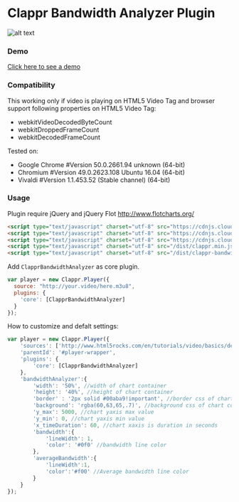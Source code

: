 # Clappr Bandwidth Analyzer Plugin

![alt text](https://mediahub-bg.github.io/clappr-bandwidth-analyzer/demo.png "Preview")

### Demo

[Click here to see a demo](https://mediahub-bg.github.io/clappr_bandwidth_analyzer_demo.html)

### Compatibility

This working only if video is playing on HTML5 Video Tag and browser support following properties on HTML5 Video Tag:
* webkitVideoDecodedByteCount
* webkitDroppedFrameCount
* webkitDecodedFrameCount




Tested on:
* Google Chrome   #Version 50.0.2661.94 unknown (64-bit)
* Chromium        #Version 49.0.2623.108 Ubuntu 16.04 (64-bit)
* Vivaldi         #Version 1.1.453.52 (Stable channel) (64-bit)



### Usage

Plugin require jQuery and jQuery Flot http://www.flotcharts.org/

```html
<script type="text/javascript" charset="utf-8" src="https://cdnjs.cloudflare.com/ajax/libs/jquery/3.0.0-rc1/jquery.min.js"></script>
<script type="text/javascript" charset="utf-8" src="https://cdnjs.cloudflare.com/ajax/libs/flot/0.8.3/jquery.flot.js"></script>
<script type="text/javascript" charset="utf-8" src="https://cdnjs.cloudflare.com/ajax/libs/flot/0.8.3/jquery.flot.resize.js"></script>
<script type="text/javascript" charset="utf-8" src="/dist/clappr.min.js"></script>
<script type="text/javascript" charset="utf-8" src="/dist/clappr-bandwidth-analyzer.js"></script>
```

Add `ClapprBandwidthAnalyzer` as core plugin.

```javascript
var player = new Clappr.Player({
  source: "http://your.video/here.m3u8",
  plugins: {
    'core': [ClapprBandwidthAnalyzer]
  }
});
```

How to customizе and defalt settings:

```javascript
var player = new Clappr.Player({
    'sources': ['http://www.html5rocks.com/en/tutorials/video/basics/devstories.mp4'],
    'parentId': '#player-wrapper',
    'plugins': {
        'core': [ClapprBandwidthAnalyzer]
    },
    'bandwidthAnalyzer':{
        'width': '50%', //width of chart container
        'height': '40%', //height of chart container
        'border' : '2px solid #00aba9!important', //border css of chart container
        'background': 'rgba(60,63,65,.7)', //background css of chart container
        'y_max': 5000, //chart yaxis max value
        'y_min': 0, //chart yaxis min value
        'x_timeDuration': 60, //chart xaxis is duration in seconds
        'bandwidth':{
            'lineWidth': 1,
            'color': '#0f0' //bandwidth line color
        },
        'averageBandwidth':{
            'lineWidth':1,
            'color':'#f00' //Average bandwidth line color
        }
    }
});
```
